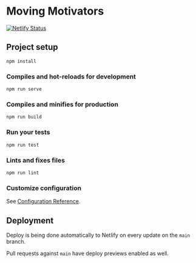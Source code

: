 # Moving Motivators

[![Netlify Status](https://api.netlify.com/api/v1/badges/5f1f44bc-f64d-422b-a517-bbb0de19ac9e/deploy-status)](https://app.netlify.com/sites/moving-motivators/deploys)

## Project setup
```
npm install
```

### Compiles and hot-reloads for development
```
npm run serve
```

### Compiles and minifies for production
```
npm run build
```

### Run your tests
```
npm run test
```

### Lints and fixes files
```
npm run lint
```

### Customize configuration
See [Configuration Reference](https://cli.vuejs.org/config/).

## Deployment

Deploy is being done automatically to Netlify on every update on the `main` branch.

Pull requests against `main` have deploy previews enabled as well.
